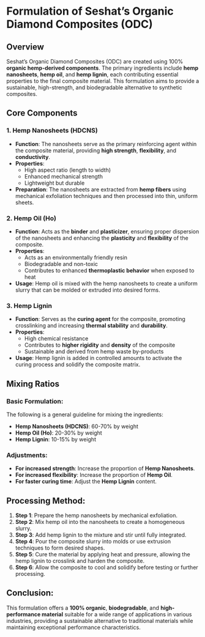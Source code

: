 # Formulation of Seshat’s Organic Diamond Composites (ODC)

## Overview
Seshat’s Organic Diamond Composites (ODC) are created using 100% **organic hemp-derived components**. The primary ingredients include **hemp nanosheets**, **hemp oil**, and **hemp lignin**, each contributing essential properties to the final composite material. This formulation aims to provide a sustainable, high-strength, and biodegradable alternative to synthetic composites.

## Core Components

### 1. **Hemp Nanosheets (HDCNS)**
   - **Function**: The nanosheets serve as the primary reinforcing agent within the composite material, providing **high strength**, **flexibility**, and **conductivity**.
   - **Properties**:
     - High aspect ratio (length to width)
     - Enhanced mechanical strength
     - Lightweight but durable
   - **Preparation**: The nanosheets are extracted from **hemp fibers** using mechanical exfoliation techniques and then processed into thin, uniform sheets.

### 2. **Hemp Oil (Ho)**
   - **Function**: Acts as the **binder** and **plasticizer**, ensuring proper dispersion of the nanosheets and enhancing the **plasticity** and **flexibility** of the composite.
   - **Properties**:
     - Acts as an environmentally friendly resin
     - Biodegradable and non-toxic
     - Contributes to enhanced **thermoplastic behavior** when exposed to heat
   - **Usage**: Hemp oil is mixed with the hemp nanosheets to create a uniform slurry that can be molded or extruded into desired forms.

### 3. **Hemp Lignin**
   - **Function**: Serves as the **curing agent** for the composite, promoting crosslinking and increasing **thermal stability** and **durability**.
   - **Properties**:
     - High chemical resistance
     - Contributes to **higher rigidity** and **density** of the composite
     - Sustainable and derived from hemp waste by-products
   - **Usage**: Hemp lignin is added in controlled amounts to activate the curing process and solidify the composite matrix.

## Mixing Ratios

### Basic Formulation:
The following is a general guideline for mixing the ingredients:
- **Hemp Nanosheets (HDCNS)**: 60-70% by weight
- **Hemp Oil (Ho)**: 20-30% by weight
- **Hemp Lignin**: 10-15% by weight

### Adjustments:
- **For increased strength**: Increase the proportion of **Hemp Nanosheets**.
- **For increased flexibility**: Increase the proportion of **Hemp Oil**.
- **For faster curing time**: Adjust the **Hemp Lignin** content.

## Processing Method:
1. **Step 1**: Prepare the hemp nanosheets by mechanical exfoliation.
2. **Step 2**: Mix hemp oil into the nanosheets to create a homogeneous slurry.
3. **Step 3**: Add hemp lignin to the mixture and stir until fully integrated.
4. **Step 4**: Pour the composite slurry into molds or use extrusion techniques to form desired shapes.
5. **Step 5**: Cure the material by applying heat and pressure, allowing the hemp lignin to crosslink and harden the composite.
6. **Step 6**: Allow the composite to cool and solidify before testing or further processing.

## Conclusion:
This formulation offers a **100% organic**, **biodegradable**, and **high-performance material** suitable for a wide range of applications in various industries, providing a sustainable alternative to traditional materials while maintaining exceptional performance characteristics.
